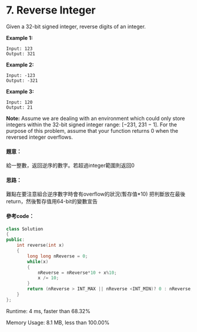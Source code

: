 # 7. Reverse Integer

Given a 32-bit signed integer, reverse digits of an integer.

**Example 1:**

    Input: 123
    Output: 321
    
**Example 2:**

    Input: -123
    Output: -321

**Example 3:**

    Input: 120
    Output: 21

**Note:**
Assume we are dealing with an environment which could only store integers within the 32-bit signed integer range: 
[−231,  231 − 1]. For the purpose of this problem, assume that your function returns 0 when the reversed integer overflows.

#### 題意：

給一整數，返回逆序的數字。若超過integer範圍則返回0

#### 思路：

難點在要注意組合逆序數字時會有overflow的狀況(暫存值*10)
把判斷放在最後return，然後暫存值用64-bit的變數宣告


#### 參考code：

```cpp
class Solution 
{
public:
    int reverse(int x) 
    {
        long long nReverse = 0;
        while(x)
        {
            nReverse = nReverse*10 + x%10;
            x /= 10;
        }
        return (nReverse > INT_MAX || nReverse <INT_MIN)? 0 : nReverse;
    }
};
```

Runtime: 4 ms, faster than 68.32%

Memory Usage: 8.1 MB, less than 100.00%


